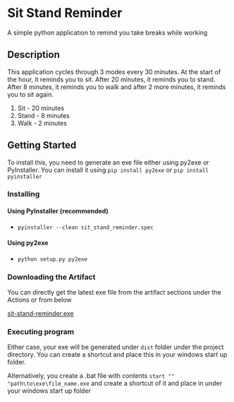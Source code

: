 # Sit Stand Reminder

A simple python application to remind you take breaks while working

## Description

This application cycles through 3 modes every 30 minutes. At the start of the hour, it reminds you to sit. After 20 minutes, it reminds you to stand. After 8 minutes, it reminds you to walk and after 2 more minutes, it reminds you to sit again.
1. Sit   - 20 minutes
2. Stand -  8 minutes
3. Walk  -  2 minutes

## Getting Started
To install this, you need to generate an exe file either using py2exe or PyInstaller. You can install it using `pip install py2exe` or `pip install pyinstaller`

### Installing
#### Using PyInstaller (recommended)

* `pyinstaller --clean sit_stand_reminder.spec`

#### Using py2exe
* `python setup.py py2exe`

### Downloading the Artifact
You can directly get the latest exe file from the artifact sections under the Actions or from below

[sit-stand-reminder.exe](https://github.com/manojmanivannan/sit-stand-reminder/actions/runs/7339433636/artifacts/1136550891)

### Executing program

Either case, your exe will be generated under `dist` folder under the project directory. You can create a shortcut and place this in your windows start up folder.

Alternatively, you create a .bat file with contents `start "" "path\to\exe\file_name.exe` and create a shortcut of it and place in under your windows start up folder

